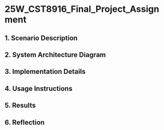 # 25W_CST8916_Final_Project_Assignment
## 1. Scenario Description
## 2. System Architecture Diagram
## 3. Implementation Details
## 4. Usage Instructions
## 5. Results
## 6. Reflection
